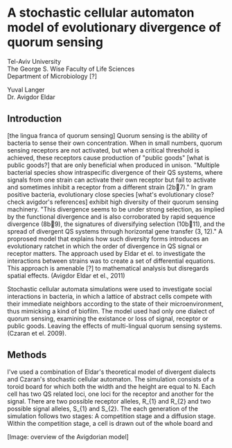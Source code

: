 A stochastic cellular automaton model of evolutionary divergence of quorum sensing
==================================================================================

Tel-Aviv University  
The George S. Wise Faculty of Life Sciences  
Department of Microbiology [?]

Yuval Langer  
Dr. Avigdor Eldar

Introduction
------------

[the lingua franca of quorum sensing]
Quorum sensing is the ability of bacteria to sense their own concentration.
When in small numbers, quorum sensing receptors are not activated, but when
a critical threshold is achieved, these receptors cause production of
"public goods" [what is public goods?] that are only beneficial when produced in unison.
"Multiple bacterial species show intraspecific
divergence of their QS systems, where signals from one strain can
activate their own receptor but fail to activate and sometimes inhibit
a receptor from a different strain (2b 7)."
In gram positive bacteria, evolutionary close species
[what's evolutionary close? check avigdor's references] exhibit
high diversity of their quorum sensing machinery. "This divergence
seems to be under strong selection, as implied by the functional
divergence and is also corroborated by rapid sequence divergence
(8b 9), the signatures of diversifying selection (10b 11), and the
spread of divergent QS systems through horizontal gene transfer
(3, 12)." A proprosed model
that explains how such diversity forms introduces an evolutionary ratchet
in which the order of divergence in QS signal or receptor matters.
The approach used by Eldar et el. to investigate the interactions between
strains was to create a set of differential equations.
This approach is amenable [?] to mathematical analysis
but disregards spatial effects. (Avigdor Eldar et el., 2011)

Stochastic cellular automata simulations were used to investigate social
interactions in bacteria, in which a lattice of abstract cells
compete with their immediate neighbors according to the state of their
microenvironment, thus mimicking a kind of biofilm.
The model used had only one dialect of quorum sensing, examining the existance
or loss of signal, receptor or public goods. Leaving the effects of
multi-lingual quorum sensing systems. (Czaran et el. 2009).

Methods
-------

I've used a combination of Eldar's theoretical model of divergent dialects
and Czaran's stochastic cellular automaton. The simulation consists of a toroid board for which both the width and the height are equal to N.
Each cell has two QS related loci, one loci for the receptor and
another for the signal.
There are two possible receptor alleles, R_{1} and R_{2} and two possible 
signal alleles, S_{1} and S_{2}.
The each generation of the simulation follows two stages:
A competition stage and a diffusion stage.
Within the competition stage, a cell is drawn out of the whole board and

[Image: overview of the Avigdorian model]


